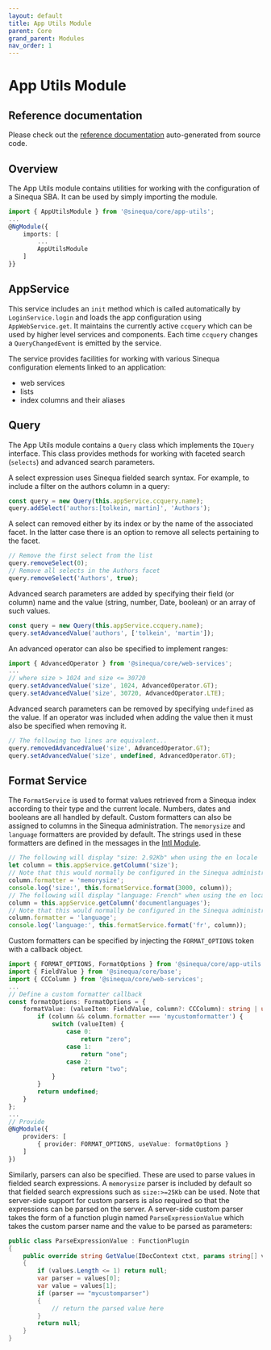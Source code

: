 ```yaml
---
layout: default
title: App Utils Module
parent: Core
grand_parent: Modules
nav_order: 1
---
```


# App Utils Module

## Reference documentation

Please check out the [reference documentation]({{site.baseurl}}core/modules/AppUtilsModule.html) auto-generated from source code.

## Overview

The App Utils module contains utilities for working with the configuration of a Sinequa SBA. It can be used by simply importing the module.

```ts
import { AppUtilsModule } from '@sinequa/core/app-utils';
...
@NgModule({
    imports: [
        ...
        AppUtilsModule
    ]
}}
```

## AppService

This service includes an `init` method which is called automatically by `LoginService.login` and loads the app configuration using
`AppWebService.get`. It maintains the currently active `ccquery` which can be used by higher level services and components. Each time
`ccquery` changes a `QueryChangedEvent` is emitted by the service.

The service provides facilities for working with various Sinequa configuration elements linked to an application:
- web services
- lists
- index columns and their aliases

## Query

The App Utils module contains a `Query` class which implements the `IQuery` interface. This class provides methods for working
with faceted search (`selects`) and advanced search parameters.

A select expression uses Sinequa fielded search syntax. For example, to include a filter on the authors column in a query:

```ts
const query = new Query(this.appService.ccquery.name);
query.addSelect('authors:[tolkein, martin]', 'Authors');
```

A select can removed either by its index or by the name of the associated facet. In the latter case
there is an option to remove all selects pertaining to the facet.

```ts
// Remove the first select from the list
query.removeSelect(0);
// Remove all selects in the Authors facet
query.removeSelect('Authors', true);
```

Advanced search parameters are added by specifying their field (or column) name and the value (string, number, Date, boolean) or
an array of such values.

```ts
const query = new Query(this.appService.ccquery.name);
query.setAdvancedValue('authors', ['tolkein', 'martin']);
```

An advanced operator can also be specified to implement ranges:

```ts
import { AdvancedOperator } from '@sinequa/core/web-services';
...
// where size > 1024 and size <= 30720
query.setAdvancedValue('size', 1024, AdvancedOperator.GT);
query.setAdvancedValue('size', 30720, AdvancedOperator.LTE);
```

Advanced search parameters can be removed by specifying `undefined` as the value. If an operator was included
when adding the value then it must also be specified when removing it.

```ts
// The following two lines are equivalent...
query.removedAdvancedValue('size', AdvancedOperator.GT);
query.setAdvancedValue('size', undefined, AdvancedOperator.GT);
```

## Format Service

The `FormatService` is used to format values retrieved from a Sinequa index according to their type and the current locale.
Numbers, dates and booleans are all handled by default. Custom formatters can also be assigned to columns in the Sinequa
administration. The `memorysize` and `language` formatters are provided by default. The strings used in these formatters
are defined in the messages in the [Intl Module]({{site.baseurl}}modules/core/intl.html).

```ts
// The following will display "size: 2.92Kb" when using the en locale
let column = this.appService.getColumn('size');
// Note that this would normally be configured in the Sinequa administration
column.formatter = 'memorysize';
console.log('size:', this.formatService.format(3000, column));
// The following will display "language: French" when using the en locale
column = this.appService.getColumn('documentlanguages');
// Note that this would normally be configured in the Sinequa administration
column.formatter = 'language';
console.log('language:', this.formatService.format('fr', column));
```

Custom formatters can be specified by injecting the `FORMAT_OPTIONS` token with a callback object.

```ts
import { FORMAT_OPTIONS, FormatOptions } from '@sinequa/core/app-utils';
import { FieldValue } from '@sinequa/core/base';
import { CCColumn } from '@sinequa/core/web-services';
...
// Define a custom formatter callback
const formatOptions: FormatOptions = {
    formatValue: (valueItem: FieldValue, column?: CCColumn): string | undefined => {
        if (column && column.formatter === 'mycustomformatter') {
            switch (valueItem) {
                case 0:
                    return "zero";
                case 1:
                    return "one";
                case 2:
                    return "two";
            }
        }
        return undefined;
    }
};
...
// Provide
@NgModule({
    providers: [
        { provider: FORMAT_OPTIONS, useValue: formatOptions }
    ]
})
```

Similarly, parsers can also be specified. These are used to parse values in fielded search expressions. A `memorysize` parser is included
by default so that fielded search expressions such as `size:>=25Kb` can be used. Note that server-side support for custom parsers is also
required so that the expressions can be parsed on the server. A server-side custom parser takes the form of a function plugin named
`ParseExpressionValue` which takes the custom parser name and the value to be parsed as parameters:

```cs
public class ParseExpressionValue : FunctionPlugin
{
    public override string GetValue(IDocContext ctxt, params string[] values)
    {
        if (values.Length <= 1) return null;
        var parser = values[0];
        var value = values[1];
        if (parser == "mycustomparser")
        {
            // return the parsed value here
        }
        return null;
    }		
}
```